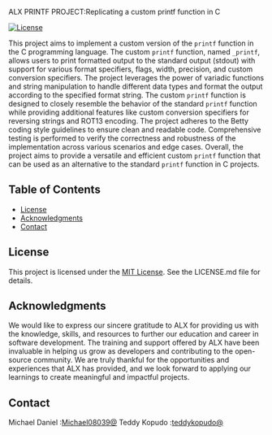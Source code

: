 ALX PRINTF PROJECT:Replicating a custom printf function in C

[![License](https://img.shields.io/badge/License-MIT-blue.svg)](https://opensource.org/licenses/MIT)

This project aims to implement a custom version of the `printf` function in the C programming language. The custom `printf` function, named `_printf`, allows users to print formatted output to the standard output (stdout) with support for various format specifiers, flags, width, precision, and custom conversion specifiers. The project leverages the power of variadic functions and string manipulation to handle different data types and format the output according to the specified format string. The custom `printf` function is designed to closely resemble the behavior of the standard `printf` function while providing additional features like custom conversion specifiers for reversing strings and ROT13 encoding. The project adheres to the Betty coding style guidelines to ensure clean and readable code. Comprehensive testing is performed to verify the correctness and robustness of the implementation across various scenarios and edge cases. Overall, the project aims to provide a versatile and efficient custom `printf` function that can be used as an alternative to the standard `printf` function in C projects.

## Table of Contents

- [License](#license)
- [Acknowledgments](#acknowledgments)
- [Contact](#contact)

## License

This project is licensed under the [MIT License](LICENSE.md). See the LICENSE.md file for details.

## Acknowledgments

We would like to express our sincere gratitude to ALX for providing us with the knowledge, skills, and resources to further our education and career in software development. The training and support offered by ALX have been invaluable in helping us grow as developers and contributing to the open-source community. We are truly thankful for the opportunities and experiences that ALX has provided, and we look forward to applying our learnings to create meaningful and impactful projects.

## Contact

Michael Daniel :[Michael08039@](https://github.com/Michael08039/)
Teddy Kopudo :[teddykopudo@](https://github.com/teddykopudo/)
